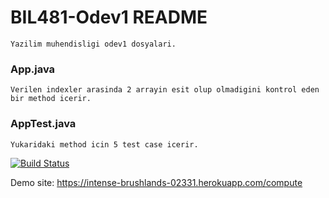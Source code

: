 
# BIL481-Odev1 README
    Yazilim muhendisligi odev1 dosyalari.
    
### App.java
    Verilen indexler arasinda 2 arrayin esit olup olmadigini kontrol eden bir method icerir.
    
### AppTest.java
    Yukaridaki method icin 5 test case icerir.

[![Build Status](https://travis-ci.com/kirbyydoge/myDemoApp.svg?branch=master)](https://travis-ci.com/kirbyydoge/myDemoApp)

Demo site: https://intense-brushlands-02331.herokuapp.com/compute

